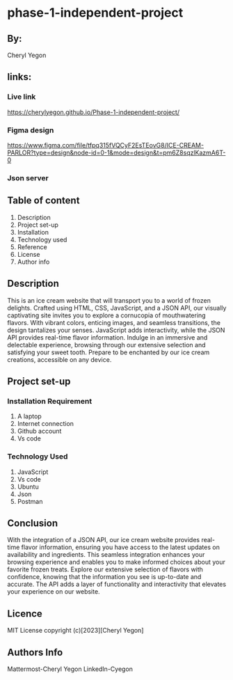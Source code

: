# phase-1-independent-project

## By:
 Cheryl Yegon

 ## links:
 ### Live link
https://cherylyegon.github.io/Phase-1-independent-project/

 ### Figma design
 https://www.figma.com/file/tfpq315fVQCyF2EsTEovG8/ICE-CREAM-PARLOR?type=design&node-id=0-1&mode=design&t=pm6Z8sqzlKazmA6T-0

 ### Json server 


 ## Table of content 
 1. Description
 2. Project set-up
 3. Installation
 4. Technology used
 5. Reference 
 6. License
 7. Author info

## Description
This is an ice cream website that will transport you to a world of frozen delights. Crafted using HTML, CSS, JavaScript, and a JSON API, our visually captivating site invites you to explore a cornucopia of mouthwatering flavors. With vibrant colors, enticing images, and seamless transitions, the design tantalizes your senses. JavaScript adds interactivity, while the JSON API provides real-time flavor information. Indulge in an immersive and delectable experience, browsing through our extensive selection and satisfying your sweet tooth. Prepare to be enchanted by our ice cream creations, accessible on any device.


## Project set-up

### Installation Requirement
1. A laptop
2. Internet connection
3. Github account
4. Vs code

### Technology Used
1. JavaScript
2. Vs code
3. Ubuntu
4. Json
5. Postman

## Conclusion
With the integration of a JSON API, our ice cream website provides real-time flavor information, ensuring you have access to the latest updates on availability and ingredients. This seamless integration enhances your browsing experience and enables you to make informed choices about your favorite frozen treats. Explore our extensive selection of flavors with confidence, knowing that the information you see is up-to-date and accurate. The API adds a layer of functionality and interactivity that elevates your experience on our website.


## Licence
MIT License copyright (c)[2023][Cheryl Yegon]

## Authors Info
Mattermost-Cheryl Yegon
LinkedIn-Cyegon